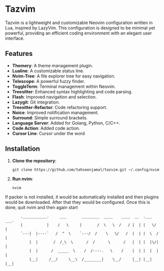 # Tazvim

Tazvim is a lightweight and customizable Neovim configuration written in Lua, inspired by LazyVim. This configuration is designed to be minimal yet powerful, providing an efficient coding environment with an elegant user interface.

## Features

- **Themery**: A theme management plugin.
- **Lualine**: A customizable status line.
- **Nvim-Tree**: A file explorer tree for easy navigation.
- **Telescope**: A powerful fuzzy finder.
- **ToggleTerm**: Terminal management within Neovim.
- **Treesitter**: Enhanced syntax highlighting and code parsing.
- **Flash**: Improved navigation and selection.
- **Lazygit**: Git integration.
- **Treesitter-Refactor**: Code refactoring support.
- **Noice**: Improved notification management.
- **Surround**: Simple surround brackets.
- **Language Server**: Added for Golang, Python, C/C++.
- **Code Action**: Added code action.
- **Cursor Line**: Cursor under the word

## Installation

1. **Clone the repository**:
    ```
    git clone https://github.com/tahseenjamal/tazvim.git ~/.config/nvim
    ```

2. **Run nvim**:
    ```
    nvim
    ```
If packer is not installed, it would be automatically installed and then plugins would be downloaded. After that they would be configured. Once this is done, quit nvim and then again start


           .___________.     ___       ________  ____    ____  __  .___  ___.
           |           |    /   \     |       /  \   \  /   / |  | |   \/   |
           `---|  |----`   /  ^  \    `---/  /    \   \/   /  |  | |  \  /  |
               |  |       /  /_\  \      /  /      \      /   |  | |  |\/|  |
               |  |      /  _____  \    /  /----.   \    /    |  | |  |  |  |
               |__|     /__/     \__\  /________|    \__/     |__| |__|  |__|
